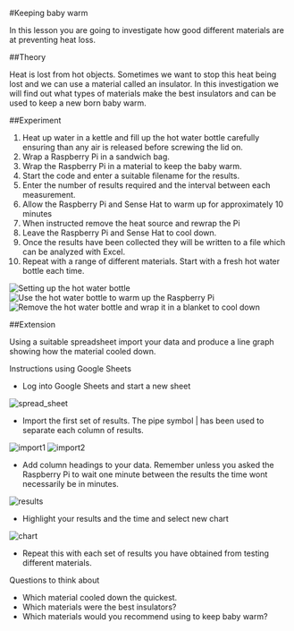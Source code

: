 #Keeping baby warm

In this lesson you are going to investigate how good different materials are at preventing heat loss.

##Theory 

Heat is lost from hot objects.  Sometimes we want to stop this heat being lost and we can use a material called an insulator.  In this investigation we will find out what types of materials make the best insulators and can be used to keep a new born baby warm.

##Experiment  

1. Heat up water in a kettle and fill up the hot water bottle carefully ensuring than any air is released before screwing the lid on.
1. Wrap a Raspberry Pi in a sandwich bag.
1. Wrap the Raspberry Pi in a material to keep the baby warm.
1. Start the code and enter a suitable filename for the results.
1. Enter the number of results required and the interval between each measurement.
1. Allow the Raspberry Pi and Sense Hat to warm up for approximately 10 minutes
1. When instructed remove the heat source and rewrap the Pi
1. Leave the Raspberry Pi and Sense Hat to cool down.
1. Once the results have been collected they will be written to a file which can be analyzed with Excel.
1. Repeat with a range of different materials.  Start with a fresh hot water bottle each time.

![Setting up the hot water bottle](images/hot1.png)
![Use the hot water bottle to warm up the Raspberry Pi](images/hot2.png)
![Remove the hot water bottle and wrap it in a blanket to cool down](images/hot3.png)

##Extension

Using a suitable spreadsheet import your data and produce a line graph showing how the material cooled down.

Instructions using Google Sheets

- Log into Google Sheets and start a new sheet

![spread_sheet](images/spread_sheet.png)

- Import the first set of results. The pipe symbol | has been used to separate each column of results.

![import1](images/import.png)
![import2](images/imported.png)

- Add column headings to your data.  Remember unless you asked the Raspberry Pi to wait one minute between the results the time wont necessarily be in minutes.

![results](images/results.png)

- Highlight your results and the time and select new chart

![chart](images/chart_editor.png)

- Repeat this with each set of results you have obtained from testing different materials.

Questions to think about

- Which material cooled down the quickest.
- Which materials were the best insulators?
- Which materials would you recommend using to keep baby warm?

